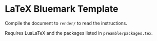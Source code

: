 # LaTeX Bluemark Template
Compile the document to `render/` to read the instructions.

Requires LuaLaTeX and the packages listed in `preamble/packages.tex`.